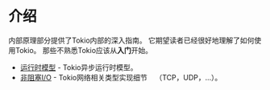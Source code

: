 # 介绍

内部原理部分提供了Tokio内部的深入指南。 它期望读者已经很好地理解了如何使用Tokio。 那些不熟悉Tokio应该从**入门**开始。

* [运行时模型](https://tokio-zh.github.io/document/internals/runtime-model.html) - Tokio异步运行时模型。
* [非阻塞I/O](https://tokio-zh.github.io/document/internals/net.html) - Tokio网络相关类型实现细节
   （TCP，UDP，...）。